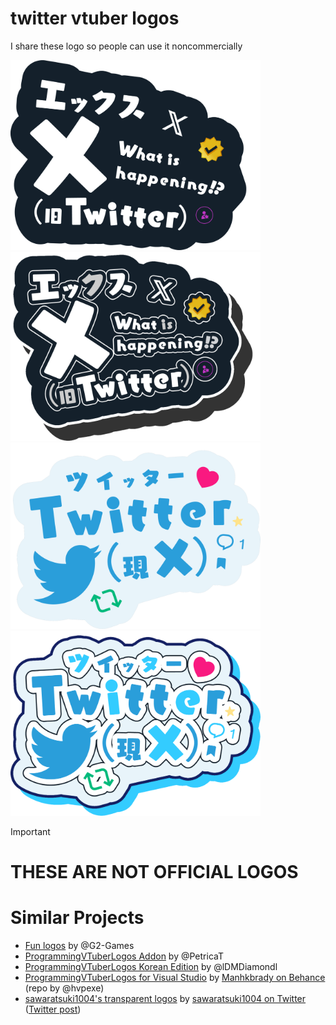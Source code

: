 # twitter vtuber logos
I share these logo so people can use it noncommercially

<img width="400" src="vtuberlogo_x_v1.png">
<img width="400" src="vtuberlogo_x_v2.png">
<img width="400" src="vtuberlogo_twitter_v1.png">
<img width="400" src="vtuberlogo_twitter_v2.png">

> [!IMPORTANT]
> # THESE ARE NOT OFFICIAL LOGOS

# Similar Projects
- [Fun logos](https://github.com/G2-Games/fun-logos) by @G2-Games
- [ProgrammingVTuberLogos Addon](https://github.com/PetricaT/ProgrammingVTuberLogos-Addon) by @PetricaT
- [ProgrammingVTuberLogos Korean Edition](https://github.com/lDMDiamondl/ProgrammingVTuberLogosKR/) by @lDMDiamondl
- [ProgrammingVTuberLogos for Visual Studio](https://github.com/hvpexe/ProgrammingVTuberLogos-VisualStudio/) by [Manhkbrady on Behance](https://www.behance.net/Manhkbrady) (repo by @hvpexe)
- [sawaratsuki1004's transparent logos](https://onedrive.live.com/?id=4B3290FB3CEB441A!9144&resid=4B3290FB3CEB441A!9144&ithint=folder&authkey=!ADkelorAY-HPbS4&cid=4b3290fb3ceb441a) by [sawaratsuki1004 on Twitter](https://twitter.com/sawaratsuki1004) ([Twitter post](https://twitter.com/sawaratsuki1004/status/1782079506083381657))
